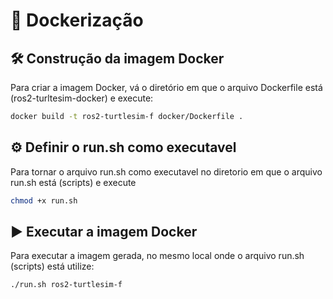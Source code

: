 # 🐳 Dockerização

## 🛠️ Construção da imagem Docker

Para criar a imagem Docker, vá o diretório em que o arquivo Dockerfile está (ros2-turltesim-docker) e execute:

```bash
docker build -t ros2-turtlesim-f docker/Dockerfile .
```
## ⚙️ Definir o run.sh como executavel 

Para tornar o arquivo run.sh como executavel no diretorio em que o arquivo run.sh está (scripts) e execute 

```bash
chmod +x run.sh
```

## ▶️ Executar a imagem Docker

Para executar a imagem gerada, no mesmo local onde o arquivo run.sh (scripts) está utilize:

```bash
./run.sh ros2-turtlesim-f
```
